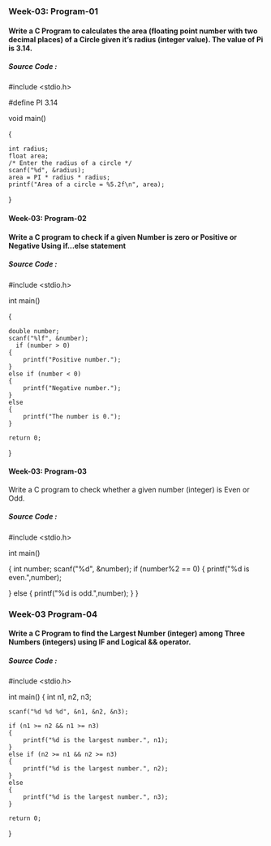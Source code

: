 ### Week-03: Program-01

#### Write a C Program to calculates the area (floating point number with two decimal places) of a Circle given it’s radius (integer value). The value of Pi is 3.14.
##### Source Code :

#include <stdio.h>

#define PI 3.14

void main()

{

    int radius;
    float area;
    /* Enter the radius of a circle */
    scanf("%d", &radius);
    area = PI * radius * radius;
    printf("Area of a circle = %5.2f\n", area);
}

#### Week-03: Program-02

#### Write a C program to check if a given Number is zero or Positive or Negative Using if...else statement
##### Source Code :

#include <stdio.h>

int main()

{

    double number;
    scanf("%lf", &number); 
      if (number > 0)
    {
        printf("Positive number.");
    }
    else if (number < 0)
    {
        printf("Negative number.");
    }
    else
    {
        printf("The number is 0.");
    }

    return 0;
}

#### Week-03: Program-03

Write a C program to check whether a given number (integer) is Even or Odd.
##### Source Code :

#include <stdio.h>

int main()

{
    int number;
    scanf("%d", &number);
    if (number%2 == 0)
    {
  printf("%d is even.",number);
  
}
else 
{
  printf("%d is odd.",number);
}
}

### Week-03 Program-04

#### Write a C Program to find the Largest Number (integer) among Three Numbers (integers) using IF and Logical && operator.
##### Source Code :

#include <stdio.h>

int main()
{
    int n1, n2, n3;

    scanf("%d %d %d", &n1, &n2, &n3); 

    if (n1 >= n2 && n1 >= n3)
    {
        printf("%d is the largest number.", n1);
    }
    else if (n2 >= n1 && n2 >= n3)
    {
        printf("%d is the largest number.", n2);
    }
    else
    {
        printf("%d is the largest number.", n3);
    }

    return 0;
}
